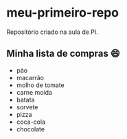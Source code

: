 # meu-primeiro-repo
Repositório criado na aula de PI.

## Minha lista de compras 😄
- pão
- macarrão
- molho de tomate
- carne moída
- batata
- sorvete
- pizza
- coca-cola
- chocolate